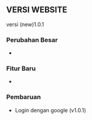 ## VERSI WEBSITE
versi (new)1.0.1

### Perubahan Besar
-

### Fitur Baru
-

### Pembaruan
- Login dengan google (v1.0.1)
